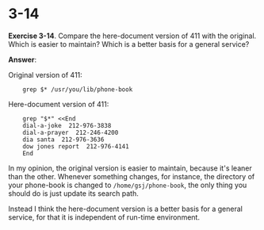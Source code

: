 # 3-14

**Exercise 3-14**. Compare the here-document version of 411 with the original. Which is 
easier to maintain? Which is a better basis for a general service?

**Answer**:

Original version of 411:
```
    grep $* /usr/you/lib/phone-book
```

Here-document version of 411:
```
    grep "$*" <<End
    dial-a-joke  212-976-3838
    dial-a-prayer  212-246-4200
    dia santa  212-976-3636
    dow jones report  212-976-4141
    End
```

In my opinion, the original version is easier to maintain, because it's leaner than the other. 
Whenever something changes, for instance, the directory of your phone-book is changed to `/home/gsj/phone-book`, the only thing you should do is just update its search path.

Instead I think the here-document version is a better basis for a general service, for that it is independent of run-time environment.
